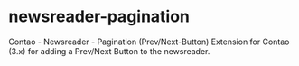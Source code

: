 # newsreader-pagination
Contao - Newsreader - Pagination (Prev/Next-Button)
Extension for Contao (3.x) for adding a Prev/Next Button to the newsreader.
